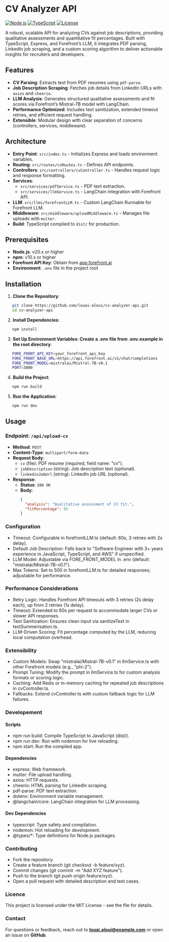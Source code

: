 # CV Analyzer API

[![Node.js](https://img.shields.io/badge/Node.js-20.x-green)](https://nodejs.org/) [![TypeScript](https://img.shields.io/badge/TypeScript-5.x-blue)](https://www.typescriptlang.org/) [![License](https://img.shields.io/badge/License-MIT-yellow)](LICENSE)

A robust, scalable API for analyzing CVs against job descriptions, providing qualitative assessments and quantitative fit percentages. Built with TypeScript, Express, and Forefront’s LLM, it integrates PDF parsing, LinkedIn job scraping, and a custom scoring algorithm to deliver actionable insights for recruiters and developers.

## Features

- **CV Parsing**: Extracts text from PDF resumes using `pdf-parse`.
- **Job Description Scraping**: Fetches job details from LinkedIn URLs with `axios` and `cheerio`.
- **LLM Analysis**: Generates structured qualitative assessments and fit scores via Forefront’s Mistral-7B model with LangChain.
- **Performance Optimized**: Includes text sanitization, extended timeout retries, and efficient request handling.
- **Extensible**: Modular design with clear separation of concerns (controllers, services, middleware).

## Architecture

- **Entry Point**: `src/index.ts` - Initializes Express and loads environment variables.
- **Routing**: `src/routes/cvRoutes.ts` - Defines API endpoints.
- **Controllers**: `src/controllers/cvController.ts` - Handles request logic and response formatting.
- **Services**:
  - `src/services/pdfService.ts` - PDF text extraction.
  - `src/services/llmService.ts` - LangChain integration with Forefront API.
- **LLM**: `src/llms/forefrontLLM.ts` - Custom LangChain Runnable for Forefront LLM.
- **Middleware**: `src/middleware/uploadMiddleware.ts` - Manages file uploads with `multer`.
- **Build**: TypeScript compiled to `dist/` for production.

## Prerequisites

- **Node.js**: v20.x or higher
- **npm**: v10.x or higher
- **Forefront API Key**: Obtain from [app.forefront.ai](https://app.forefront.ai/)
- **Environment**: `.env` file in the project root

## Installation

1. **Clone the Repository**:
```bash
   git clone https://github.com/louai-aloui/cv-analyzer-api.git
   cd cv-analyzer-api
```

2. **Install Dependencies**:
```bash
   npm install
```

3. **Set Up Environment Variables: Create a .env file from .env.example in the root directory**:
```bash
   FORE_FRONT_API_KEY=your_forefront_api_key
   FORE_FRONT_BASE_URL=https://api.forefront.ai/v1/chat/completions
   FORE_FRONT_MODEL=mistralai/Mistral-7B-v0.1
   PORT=3000
```

4. **Build the Project**:
```bash
   npm run build
```

5. **Run the Application**:
```bash
   npm run dev
```

## Usage

### Endpoint: `/api/upload-cv`

- **Method**: `POST`
- **Content-Type**: `multipart/form-data`
- **Request Body**:
  - `cv` (file): PDF resume (required, field name: "cv").
  - `jobDescription` (string): Job description text (optional).
  - `linkedinJobUrl` (string): LinkedIn job URL (optional).
- **Response**:
  - **Status**: `200 OK`
  - **Body**:
    ```json
    {
      "analysis": "Qualitative assessment of CV fit.",
      "fitPercentage": 85
    }

### Configuration

- Timeout: Configurable in forefrontLLM.ts (default: 60s, 3 retries with 2s delay).
- Default Job Description: Falls back to "Software Engineer with 3+ years experience in JavaScript, TypeScript, and AWS" if unspecified.
- LLM Model: Adjustable via FORE_FRONT_MODEL in .env (default: "mistralai/Mistral-7B-v0.1").
- Max Tokens: Set to 500 in forefrontLLM.ts for detailed responses; adjustable for performance.

### Performance Considerations

- Retry Logic: Handles Forefront API timeouts with 3 retries (2s delay each), up from 2 retries (1s delay).
- Timeout: Extended to 60s per request to accommodate larger CVs or slower API responses.
- Text Sanitization: Ensures clean input via sanitizeText in textSummerisation.ts.
- LLM-Driven Scoring: Fit percentage computed by the LLM, reducing local computation overhead.

### Extensibility

- Custom Models: Swap "mistralai/Mistral-7B-v0.1" in llmService.ts with other Forefront models (e.g., "phi-2").
- Prompt Tuning: Modify the prompt in llmService.ts for custom analysis formats or scoring logic.
- Caching: Add Redis or in-memory caching for repeated job descriptions in cvController.ts.
- Fallbacks: Extend cvController.ts with custom fallback logic for LLM failures.

### Developement

#### Scripts
- npm run build: Compile TypeScript to JavaScript (dist/).
- npm run dev: Run with nodemon for live reloading.
- npm start: Run the compiled app.
#### Dependencies
- express: Web framework.
- multer: File upload handling.
- axios: HTTP requests.
- cheerio: HTML parsing for LinkedIn scraping.
- pdf-parse: PDF text extraction.
- dotenv: Environment variable management.
- @langchain/core: LangChain integration for LLM processing.
#### Dev Dependencies
- typescript: Type safety and compilation.
- nodemon: Hot reloading for development.
- @types/*: Type definitions for Node.js packages.

### Contributing 

- Fork the repository.
- Create a feature branch (git checkout -b feature/xyz).
- Commit changes (git commit -m "Add XYZ feature").
- Push to the branch (git push origin feature/xyz).
- Open a pull request with detailed description and test cases.

### Licence

This project is licensed under the MIT License - see the  file for details.

### Contact

For questions or feedback, reach out to **louai.aloui@example.com** or open an issue on **GitHub**.